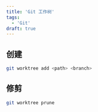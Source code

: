 ```yaml
---
title: 'Git 工作树'
tags:
  - 'Git'
draft: true
---
```


## 创建

```bash
git worktree add <path> <branch>
```

## 修剪

```bash
git worktree prune
```
